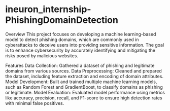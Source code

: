 # ineuron_internship-PhishingDomainDetection

Overview
This project focuses on developing a machine learning-based model to detect phishing domains, which are commonly used in cyberattacks to deceive users into providing sensitive information. The goal is to enhance cybersecurity by accurately identifying and mitigating the risks posed by malicious websites.

Features
Data Collection: Gathered a dataset of phishing and legitimate domains from various sources.
Data Preprocessing: Cleaned and prepared the dataset, including feature extraction and encoding of domain attributes.
Model Development: Built and trained multiple machine learning models, such as Random Forest and GradientBoost, to classify domains as phishing or legitimate.
Model Evaluation: Evaluated model performance using metrics like accuracy, precision, recall, and F1-score to ensure high detection rates with minimal false positives.
